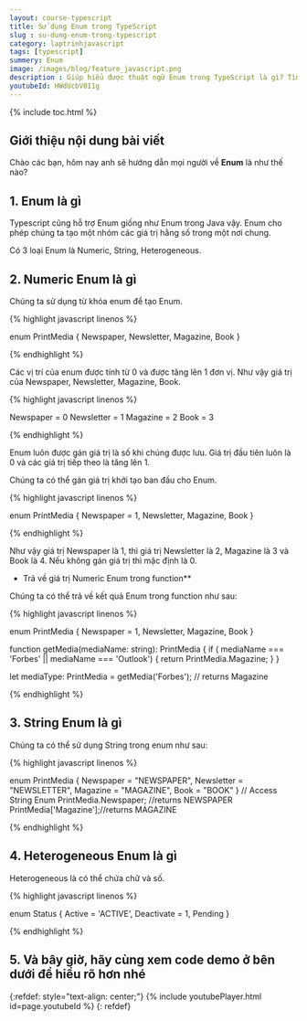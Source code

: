 ```yaml
---
layout: course-typescript
title: Sử dụng Enum trong TypeScript 
slug : su-dung-enum-trong-typescript
category: laptrinhjavascript
tags: [typescript]
summery: Enum   
image: /images/blog/feature_javascript.png
description : Giúp hiểu được thuật ngữ Enum trong TypeScript là gì? Tìm hiểu về Enum, Numeric Enum, Sting Enum, Heterogeneous Enum trong ngôn ngữ lập trình TypeScript. Hướng dẫn cách sử dụng các loại Enum trong TypeScript thông qua những hình ảnh ví dụ minh hoạ các thao tác làm, cú pháp thực hiện để người đọc tham khảo và áp dụng được vào thực hành hiệu quả hơn.
youtubeId: HWdUcbV011g
---
```


{% include toc.html %}

## **Giới thiệu nội dung bài viết**

Chào các bạn, hôm nay anh sẽ hướng dẫn mọi người về <b>Enum</b> là như thế nào? 

## **1. Enum là gì**

Typescript cũng hỗ trợ Enum giống như Enum trong Java vậy. Enum cho phép chúng ta tạo một nhóm các giá trị hằng số trong một nơi chung.

Có 3 loại Enum là Numeric, String, Heterogeneous.


## **2. Numeric Enum là gì**

Chúng ta sử dụng từ khóa enum để tạo Enum.

{% highlight javascript  linenos %}

enum PrintMedia {
  Newspaper,
  Newsletter,
  Magazine,
  Book
}

{% endhighlight %}

Các vị trí của enum được tính từ 0 và được tăng lên 1 đơn vị. Như vậy giá trị của Newspaper, Newsletter, Magazine, Book.

{% highlight javascript  linenos %}

Newspaper = 0
Newsletter = 1
Magazine = 2
Book = 3

{% endhighlight %}

Enum luôn được gán giá trị là số khi chúng được lưu. Giá trị đầu tiên luôn là 0 và các giá trị tiếp theo là tăng lên 1.

Chúng ta có thể gán giá trị khởi tạo ban đầu cho Enum.

{% highlight javascript  linenos %}

enum PrintMedia {
  Newspaper = 1,
  Newsletter,
  Magazine,
  Book
}

{% endhighlight %}

Như vậy giá trị Newspaper là 1, thì giá trị Newsletter là 2, Magazine là 3 và Book là 4. Nếu không gán giá trị thì mặc định là 0.

- Trả về giá trị Numeric Enum trong function**

Chúng ta có thể trả về kết quả Enum trong function như sau:

{% highlight javascript  linenos %}

enum PrintMedia {
    Newspaper = 1,
    Newsletter,
    Magazine,
    Book
}

function getMedia(mediaName: string): PrintMedia {
    if (  mediaName === 'Forbes' || mediaName === 'Outlook') {
        return PrintMedia.Magazine;
    }
 }

let mediaType: PrintMedia = getMedia('Forbes'); // returns Magazine

{% endhighlight %}


## **3. String Enum là gì**

Chúng ta có thể sử dụng String trong enum như sau:

{% highlight javascript  linenos %}

enum PrintMedia {
    Newspaper = "NEWSPAPER",
    Newsletter = "NEWSLETTER",
    Magazine = "MAGAZINE",
    Book = "BOOK"
}
// Access String Enum 
PrintMedia.Newspaper; //returns NEWSPAPER
PrintMedia['Magazine'];//returns MAGAZINE

{% endhighlight %}

## **4. Heterogeneous Enum là gì**

Heterogeneous là có thể chứa chữ và số.

{% highlight javascript  linenos %}

enum Status { 
    Active = 'ACTIVE', 
    Deactivate = 1, 
    Pending
}

{% endhighlight %}


## **5. Và bây giờ, hãy cùng xem code demo ở bên dưới để hiểu rõ hơn nhé**

{:refdef: style="text-align: center;"}
{% include youtubePlayer.html id=page.youtubeId %}
{: refdef}






